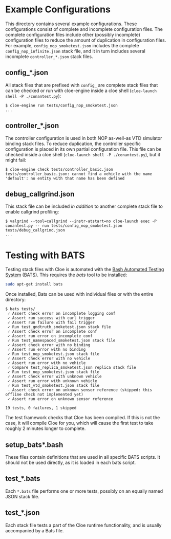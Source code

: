 Example Configurations
======================

This directory contains several example configurations. These configurations
consist of complete and incomplete configuration files. The complete
configuration files include other (possibly incomplete) configuration files to
reduce the amount of duplication in configuration files. For example,
`config_nop_smoketest.json` includes the complete `config_nop_infinite.json`
stack file, and it in turn includes several incomplete `controller_*.json`
stack files.

## config_*.json

All stack files that are prefixed with `config_` are complete stack files that
can be checked or run with cloe-engine inside a cloe shell
(`cloe-launch shell -P ./conantest.py`):

```console
$ cloe-engine run tests/config_nop_smoketest.json
...
```

## controller_*.json

The controller configuration is used in both NOP as-well-as VTD simulator
binding stack files. To reduce duplication, the controller specific
configuration is placed in its own partial configuration file. This file
can be checked inside a cloe shell (`cloe-launch shell -P ./conantest.py`), but
it might fail:

```console
$ cloe-engine check tests/controller_basic.json
tests/controller_basic.json: cannot find a vehicle with the name 'default': no entity with that name has been defined
```

## debug_callgrind.json

This stack file can be included *in addition* to another complete stack file
to enable callgrind profiling:

```console
$ valgrind --tool=callgrind --instr-atstart=no cloe-launch exec -P conantest.py -- run tests/config_nop_smoketest.json tests/debug_callgrind.json
...
```

Testing with BATS
=================

Testing stack files with Cloe is automated with the [Bash Automated Testing
System](https://github.com/sstephenson/bats) (BATS). This requires the *bats*
tool to be installed:

```bash
sudo apt-get install bats
```

Once installed, Bats can be used with individual files or with the entire
directory:

```console
$ bats tests/
 ✓ Assert check error on incomplete logging conf
 ✓ Assert run success with curl trigger
 ✓ Assert run failure with fail trigger
 ✓ Run test_gndtruth_smoketest.json stack file
 ✓ Assert check error on incomplete conf
 ✓ Assert run error on incomplete conf
 ✓ Run test_namespaced_smoketest.json stack file
 ✓ Assert check error with no binding
 ✓ Assert run error with no binding
 ✓ Run test_nop_smoketest.json stack file
 ✓ Assert check error with no vehicle
 ✓ Assert run error with no vehicle
 ✓ Compare test_replica_smoketest.json replica stack file
 ✓ Run test_nop_smoketest.json stack file
 ✓ Assert check error with unknown vehicle
 ✓ Assert run error with unknown vehicle
 ✓ Run test_vtd_smoketest.json stack file
 - Assert check error on unknown sensor reference (skipped: this offline check not implemented yet)
 ✓ Assert run error on unknown sensor reference

19 tests, 0 failures, 1 skipped
```

The test framework checks that Cloe has been compiled. If this is not the case,
it will compile Cloe for you, which will cause the first test to take roughly
2 minutes longer to complete.

## setup_bats*.bash

These files contain definitions that are used in all specific BATS scripts.
It should not be used directly, as it is loaded in each bats script.

## test_*.bats

Each `*.bats` file performs one or more tests, possibly on an equally named
JSON stack file.

## test_*.json

Each stack file tests a part of the Cloe runtime functionality, and is usually
accompanied by a Bats file.

